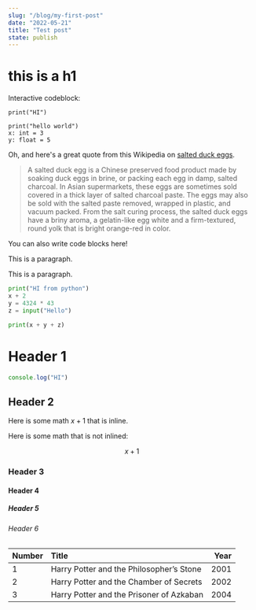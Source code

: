 ```yaml
---
slug: "/blog/my-first-post"
date: "2022-05-21"
title: "Test post"
state: publish
---
```


# this is a h1

Interactive codeblock:

```python-interactive
print("HI")

print("hello world")
x: int = 3
y: float = 5

```


Oh, and here's a great quote from this Wikipedia on
[salted duck eggs](https://en.wikipedia.org/wiki/Salted_duck_egg).

> A salted duck egg is a Chinese preserved food product made by soaking duck
> eggs in brine, or packing each egg in damp, salted charcoal. In Asian
> supermarkets, these eggs are sometimes sold covered in a thick layer of salted
> charcoal paste. The eggs may also be sold with the salted paste removed,
> wrapped in plastic, and vacuum packed. From the salt curing process, the
> salted duck eggs have a briny aroma, a gelatin-like egg white and a
> firm-textured, round yolk that is bright orange-red in color.


You can also write code blocks here!

This is a paragraph.

This is a paragraph.

```python
print("HI from python")
x + 2
y = 4324 * 43
z = input("Hello")

print(x + y + z)
```

# Header 1

```js
console.log("HI")
```

## Header 2


Here is some math $x + 1$ that is inline.

Here is some math that is not inlined: 

$$ 
x + 1 
$$


### Header 3


#### Header 4

##### Header 5

###### Header 6


| Number | Title                                    | Year |
| :----- | :--------------------------------------- | ---: |
| 1      | Harry Potter and the Philosopher’s Stone | 2001 |
| 2      | Harry Potter and the Chamber of Secrets  | 2002 |
| 3      | Harry Potter and the Prisoner of Azkaban | 2004 |

